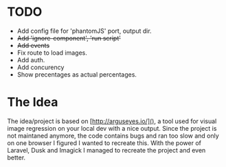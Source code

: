 # TODO
* Add config file for 'phantomJS' port, output dir.
* ~~Add 'ignore-component', 'run script'~~
* ~~Add events~~
* Fix route to load images.
* Add auth.
* Add concurency
* Show precentages as actual percentages.

# The Idea
The idea/project is based on [http://arguseyes.io/](), a tool used for visual image regression on your local dev with a nice output.
   Since the project is not maintaned anymore, the code contains bugs and ran too slow and only on one browser I figured I wanted to recreate this. With the power of Laravel, Dusk and Imagick I managed to recreate the project and even better.

